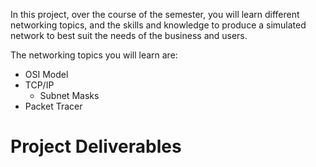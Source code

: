 In this project, over the course of the semester, you will learn different networking topics, and the skills and knowledge to produce a simulated network to best suit the needs of the business and users.

The networking topics you will learn are:
- OSI Model
- TCP/IP
	- Subnet Masks
- Packet Tracer

# Project Deliverables

